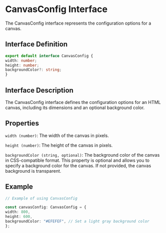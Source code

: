 # CanvasConfig Interface

The CanvasConfig interface represents the configuration options for a canvas.

## Interface Definition

```typescript
export default interface CanvasConfig {
width: number;
height: number;
backgroundColor?: string;
}
```

## Interface Description

The CanvasConfig interface defines the configuration options for an HTML canvas, including its dimensions and an optional background color.

## Properties

``width (number)``: The width of the canvas in pixels.

``height (number)``: The height of the canvas in pixels.

``backgroundColor (string, optional)``: The background color of the canvas in CSS-compatible format. This property is optional and allows you to specify a background color for the canvas. If not provided, the canvas background is transparent.

## Example

```typescript
// Example of using CanvasConfig

const canvasConfig: CanvasConfig = {
width: 800,
height: 600,
backgroundColor: "#EFEFEF", // Set a light gray background color
};
```

